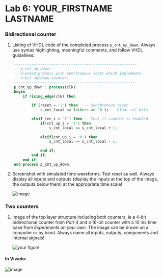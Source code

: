# Lab 6: YOUR_FIRSTNAME LASTNAME

### Bidirectional counter

1. Listing of VHDL code of the completed process `p_cnt_up_down`. Always use syntax highlighting, meaningful comments, and follow VHDL guidelines:

```vhdl
    --------------------------------------------------------
    -- p_cnt_up_down:
    -- Clocked process with synchronous reset which implements
    -- n-bit up/down counter.
    --------------------------------------------------------
    p_cnt_up_down : process(clk)
    begin
        if rising_edge(clk) then
        
            if (reset = '1') then   -- Synchronous reset
                s_cnt_local <= (others => '0'); -- Clear all bits

            elsif (en_i = '1') then -- Test if counter is enabled
                if(cnt_up_i = '1') then
                    s_cnt_local <= s_cnt_local + 1;
                    
                elsif(cnt_up_i = '0') then
                    s_cnt_local <= s_cnt_local - 1;
       
                end if;
            end if;
        end if;
    end process p_cnt_up_down;
```

2. Screenshot with simulated time waveforms. Test reset as well. Always display all inputs and outputs (display the inputs at the top of the image, the outputs below them) at the appropriate time scale!

    ![image](https://user-images.githubusercontent.com/99534053/159756126-a6ca794b-d995-4cf5-b235-96f1d22ee8bc.png)


### Two counters

1. Image of the top layer structure including both counters, ie a 4-bit bidirectional counter from *Part 4* and a 16-bit counter with a 10 ms time base from *Experiments on your own*. The image can be drawn on a computer or by hand. Always name all inputs, outputs, components and internal signals!

   ![your figure]()
   
#### In Vivado:
   
   ![image](https://user-images.githubusercontent.com/99534053/159765843-90973d61-4c6a-403e-b76b-4dc294fa3649.png)

